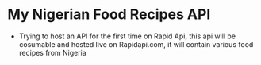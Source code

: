 # My Nigerian Food Recipes API

- Trying to host an API for the first time on Rapid Api, this api will be cosumable and hosted live on Rapidapi.com, it will contain various food recipes from Nigeria
